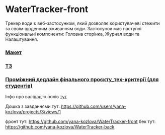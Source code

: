 # WaterTracker-front

Трекер води є веб-застосунком, який дозволяє користувачеві стежити за своїм щоденним вживанням води. Застосунок має наступні функціональні компоненти: Головна сторінка, Журнал води та Налаштування.

### [Макет](https://www.figma.com/file/QlavVIeBoi8Bpc8ystMApI/Tracker-of-water-with-backend?type=design&node-id=0-1&mode=design&t=JslI032uXtBUcSI8-0)

### [ТЗ](https://docs.google.com/spreadsheets/d/1BogQaP8Cifp8OOvtUeyTPsrwLraw1NcckVbLg9xHkUY/edit#gid=0)

### [Проміжний дедлайн фінального проєкту_тех-критерії (для студентів)](https://docs.google.com/document/d/1QMgQS8-Rn17QE14Aw4ySWuobQs87_fbQUo-XqSu55-k/edit?tab=t.0)

Інфо про валідацію полів [тут](https://docs.google.com/spreadsheets/d/1BogQaP8Cifp8OOvtUeyTPsrwLraw1NcckVbLg9xHkUY/edit?gid=1668916553#gid=1668916553)

Дошка з завданнями тут: https://github.com/users/yana-kozlova/projects/3/views/1

фронт тут: https://github.com/yana-kozlova/WaterTracker-front
бек тут: https://github.com/yana-kozlova/WaterTracker-back
